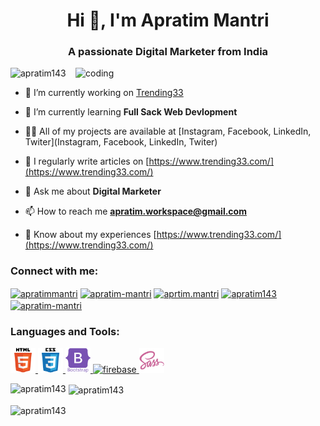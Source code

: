 <h1 align="center">Hi 👋, I'm Apratim Mantri</h1>
<h3 align="center">A passionate Digital Marketer from India</h3>
<img align="right" alt="coding" width="400" src="https://camo.githubusercontent.com/cae12fddd9d6982901d82580bdf321d81fb299141098ca1c2d4891870827bf17/68747470733a2f2f6d69726f2e6d656469756d2e636f6d2f6d61782f313336302f302a37513379765349765f7430696f4a2d5a2e676966">

<p align="left"> <img src="https://komarev.com/ghpvc/?username=apratim143&label=Profile%20views&color=0e75b6&style=flat" alt="apratim143" /> </p>

- 🔭 I’m currently working on [Trending33](https://www.trending33.com/)

- 🌱 I’m currently learning **Full Sack Web Devlopment**

- 👨‍💻 All of my projects are available at [Instagram, Facebook, LinkedIn, Twiter](Instagram, Facebook, LinkedIn, Twiter)

- 📝 I regularly write articles on [https://www.trending33.com/](https://www.trending33.com/)

- 💬 Ask me about **Digital Marketer**

- 📫 How to reach me **apratim.workspace@gmail.com**

- 📄 Know about my experiences [https://www.trending33.com/](https://www.trending33.com/)

<h3 align="left">Connect with me:</h3>
<p align="left">
<a href="https://twitter.com/apratimmantri" target="blank"><img align="center" src="https://raw.githubusercontent.com/rahuldkjain/github-profile-readme-generator/master/src/images/icons/Social/twitter.svg" alt="apratimmantri" height="30" width="40" /></a>
<a href="https://linkedin.com/in/apratim-mantri" target="blank"><img align="center" src="https://raw.githubusercontent.com/rahuldkjain/github-profile-readme-generator/master/src/images/icons/Social/linked-in-alt.svg" alt="apratim-mantri" height="30" width="40" /></a>
<a href="https://fb.com/aprtim.mantri" target="blank"><img align="center" src="https://raw.githubusercontent.com/rahuldkjain/github-profile-readme-generator/master/src/images/icons/Social/facebook.svg" alt="aprtim.mantri" height="30" width="40" /></a>
<a href="https://instagram.com/apratim143" target="blank"><img align="center" src="https://raw.githubusercontent.com/rahuldkjain/github-profile-readme-generator/master/src/images/icons/Social/instagram.svg" alt="apratim143" height="30" width="40" /></a>
<a href="https://apratim.page.link/Apratim-Mantri" target="blank"><img align="center" src="https://raw.githubusercontent.com/rahuldkjain/github-profile-readme-generator/master/src/images/icons/Social/youtube.svg" alt="apratim-mantri" height="30" width="40" /></a>
</p>

<h3 align="left">Languages and Tools:</h3>
<p align="left"> <a href="https://www.w3.org/html/" target="_blank" rel="noreferrer"> <img src="https://raw.githubusercontent.com/devicons/devicon/master/icons/html5/html5-original-wordmark.svg" alt="html5" width="40" height="40"/> </a>
    <a href="https://www.w3schools.com/css/" target="_blank" rel="noreferrer"> <img src="https://raw.githubusercontent.com/devicons/devicon/master/icons/css3/css3-original-wordmark.svg" alt="css3" width="40" height="40"/> </a>
    <a href="https://getbootstrap.com" target="_blank" rel="noreferrer"> <img src="https://raw.githubusercontent.com/devicons/devicon/master/icons/bootstrap/bootstrap-plain-wordmark.svg" alt="bootstrap" width="40" height="40"/> </a> 
    <a href="https://firebase.google.com/" target="_blank" rel="noreferrer"> <img src="https://www.vectorlogo.zone/logos/firebase/firebase-icon.svg" alt="firebase" width="40" height="40"/> </a> 
    <a href="https://sass-lang.com" target="_blank" rel="noreferrer"> <img src="https://raw.githubusercontent.com/devicons/devicon/master/icons/sass/sass-original.svg" alt="sass" width="40" height="40"/> </a> </p>

<p><img align="left" src="https://github-readme-stats.vercel.app/api/top-langs?username=apratim143&show_icons=true&locale=en&layout=compact" alt="apratim143" /></p>

<p>&nbsp;<img align="center" src="https://github-readme-stats.vercel.app/api?username=apratim143&show_icons=true&locale=en" alt="apratim143" /></p>

<p><img align="center" src="https://github-readme-streak-stats.herokuapp.com/?user=apratim143&" alt="apratim143" /></p>
